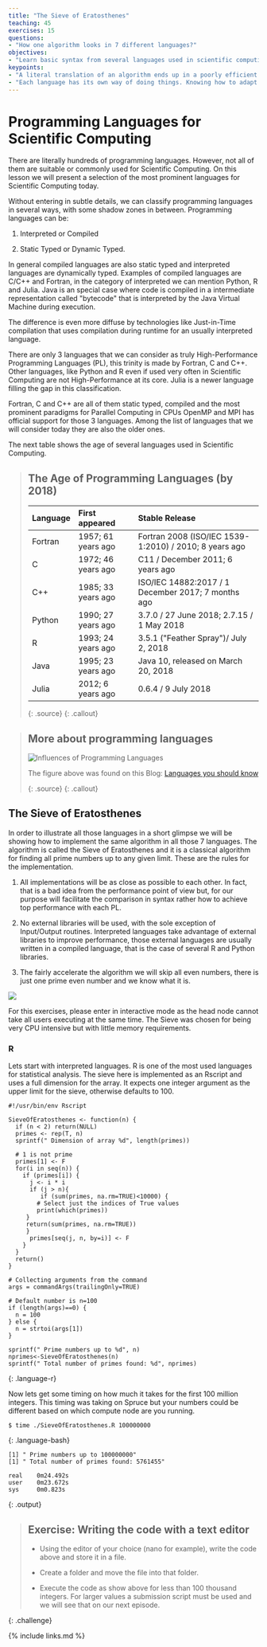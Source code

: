 ```yaml
---
title: "The Sieve of Eratosthenes"
teaching: 45
exercises: 15
questions:
- "How one algorithm looks in 7 different languages?"
objectives:
- "Learn basic syntax from several languages used in scientific computing"
keypoints:
- "A literal translation of an algorithm ends up in a poorly efficient code."
- "Each language has its own way of doing things. Knowing how to adapt the algorithm to the language is the way to create efficient code."
---
```


# Programming Languages for Scientific Computing

There are literally hundreds of programming languages. However, not all of them are suitable or commonly used for Scientific Computing. On this lesson we will present a selection of the most prominent languages for Scientific Computing today.

Without entering in subtle details, we can classify programming languages in several ways, with some shadow zones in between. Programming languages can be:

1. Interpreted or Compiled

2. Static Typed or Dynamic Typed.

In general compiled languages are also static typed and interpreted languages are dynamically typed. Examples of compiled languages are C/C++ and Fortran, in the category of interpreted we can mention Python, R and Julia. Java is an special case where code is compiled in a intermediate representation called "bytecode" that is interpreted by the Java Virtual Machine during execution.

The difference is even more diffuse by technologies like Just-in-Time compilation that uses compilation during runtime for an usually interpreted language.

There are only 3 languages that we can consider as truly High-Performance Programming Languages (PL), this trinity is made by Fortran, C and C++. Other languages, like Python and R even if used very often in Scientific Computing are not High-Performance at its core. Julia is a newer language filling the gap in this classification.

Fortran, C and C++ are all of them static typed, compiled and the most prominent paradigms for Parallel Computing in CPUs OpenMP and MPI has official support for those 3 languages. Among the list of languages that we will consider today they are also the older ones.

The next table shows the age of several languages used in  Scientific Computing.

> ## The Age of Programming Languages (by 2018)
>
> | Language | First appeared | Stable Release |
> |:---------|:---------------|:--------------|
> | Fortran | 1957; 61 years ago | Fortran 2008 (ISO/IEC 1539-1:2010) / 2010; 8 years ago |
> | C | 1972; 46 years ago | C11 / December 2011; 6 years ago |
> | C++ | 1985; 33 years ago | ISO/IEC 14882:2017 / 1 December 2017; 7 months ago |
> | Python | 1990; 27 years ago | 3.7.0 / 27 June 2018; 2.7.15 / 1 May 2018 |
> | R | 1993; 24 years ago | 3.5.1 ("Feather Spray")/ July 2, 2018 |
> | Java | 1995; 23 years ago |  Java 10, released on March 20, 2018 |
> | Julia | 2012; 6 years ago | 0.6.4 / 9 July 2018 |
>
>{: .source}
{: .callout}

> ## More about programming languages
>
> <img src="http://blog.daveastels.com.s3-website-us-west-2.amazonaws.com/images/languages/PLchart.png" title="Language Chart" alt="Influences of Programming Languages" style="display: block; margin: auto;" />
>
>
> The figure above was found on this Blog:  [Languages you should know](http://blog.daveastels.com.s3-website-us-west-2.amazonaws.com/languages.html)
>
>{: .source}
{: .callout}

## The Sieve of Eratosthenes

In order to illustrate all those languages in a short glimpse we will be showing how to implement the same algorithm in all those 7 languages. The algorithm is called the Sieve of Eratosthenes and it is a classical algorithm for finding all prime numbers up to any given limit. These are the rules for the implementation.

1. All implementations will be as close as possible to each other. In fact, that is a bad idea from the performance point of view but, for our purpose will facilitate the comparison in syntax rather how to achieve top performance with each PL.

2. No external libraries will be used, with the sole exception of Input/Output routines. Interpreted languages take advantage of external libraries to improve performance, those external languages are usually written in a compiled language, that is the case of several R and Python libraries.

3. The fairly accelerate the algorithm we will skip all even numbers, there is just one prime even number and we know what it is.

<img src="https://upload.wikimedia.org/wikipedia/commons/9/94/Animation_Sieve_of_Eratosth.gif" />

For this exercises, please enter in interactive mode as the head node cannot take all users executing at the same time. The Sieve was chosen for being very CPU intensive but with little memory requirements.

### R

Lets start with interpreted languages. R is one of the most used languages for statistical analysis. The sieve here is implemented as an Rscript and uses a full dimension for the array. It expects one integer argument as the upper limit for the sieve, otherwise defaults to 100.

~~~
#!/usr/bin/env Rscript

SieveOfEratosthenes <- function(n) {
  if (n < 2) return(NULL)
  primes <- rep(T, n)
  sprintf(" Dimension of array %d", length(primes))

  # 1 is not prime
  primes[1] <- F
  for(i in seq(n)) {
    if (primes[i]) {
      j <- i * i
      if (j > n){
      	 if (sum(primes, na.rm=TRUE)<10000) {
	    # Select just the indices of True values
	    print(which(primes))
	 }  
	 return(sum(primes, na.rm=TRUE))
	 }	 
      primes[seq(j, n, by=i)] <- F
    }
  }
  return()
}

# Collecting arguments from the command
args = commandArgs(trailingOnly=TRUE)

# Default number is n=100
if (length(args)==0) {
  n = 100
} else {
  n = strtoi(args[1])
}

sprintf(" Prime numbers up to %d", n)
nprimes<-SieveOfEratosthenes(n)
sprintf(" Total number of primes found: %d", nprimes)
~~~
{: .language-r}

Now lets get some timing on how much it takes for the first 100 million
integers. This timing was taking on Spruce but your numbers could be different based on which compute node are you running.

~~~
$ time ./SieveOfEratosthenes.R 100000000
~~~
{: .language-bash}
~~~
[1] " Prime numbers up to 100000000"
[1] " Total number of primes found: 5761455"

real    0m24.492s
user    0m23.672s
sys     0m0.823s
~~~
{: .output}

> ## Exercise: Writing the code with a text editor 
>
> * Using the editor of your choice (nano for example), write the code above and store it in a file.
>
> * Create a folder and move the file into that folder.
>
> * Execute the code as show above for less than 100 thousand integers. For larger values a submission script must be used and we will see that on our next episode.
>
{: .challenge}

{% include links.md %}

